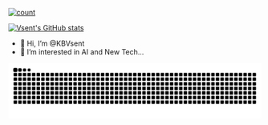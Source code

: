 [![count](https://count.getloli.com/@vsent?name=vsent&theme=random&padding=7&offset=0&align=top&scale=1&pixelated=1&darkmode=auto)](https://count.getloli.com/@vsent?name=vsent&theme=random&padding=7&offset=0&align=top&scale=1&pixelated=1&darkmode=auto) 

[![Vsent's GitHub stats](https://github-readme-stats-vsent.vercel.app/api?username=KBVsent&show_icons=true&theme=tokyonight&count_private=true&role=OWNER,COLLABORATOR,ORGANIZATION_MEMBER,MEMBER&show=prs_merged,prs_merged_percentage)](https://github-readme-stats-vsent.vercel.app/api?username=KBVsent&show_icons=true&theme=tokyonight&count_private=true&role=OWNER,COLLABORATOR,ORGANIZATION_MEMBER,MEMBER&show=prs_merged,prs_merged_percentage)

- 👋 Hi, I’m @KBVsent
- 👀 I’m interested in AI and New Tech...

<picture>
  <source media="(prefers-color-scheme: dark)" srcset="https://raw.githubusercontent.com/KBVsent/KBVsent/refs/heads/output/github-contribution-grid-snake-dark.svg">
  <source media="(prefers-color-scheme: light)" srcset="https://raw.githubusercontent.com/KBVsent/KBVsent/refs/heads/output/github-contribution-grid-snake.svg">
  <img alt="github contribution grid snake animation" src="https://raw.githubusercontent.com/KBVsent/KBVsent/refs/heads/output/github-contribution-grid-snake.svg">
</picture>

